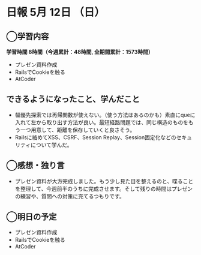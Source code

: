 # 日報  5月 12日 （日）

## ◯学習内容

**学習時間  8時間（今週累計：48時間, 全期間累計：1573時間）**

- プレゼン資料作成
- RailsでCookieを触る
- AtCoder

## できるようになったこと、学んだこと

- 幅優先探索では再帰関数が使えない。（使う方法はあるのかも）素直にqueに入れて左から取り出す方法が良い。最短経路問題では、同じ構造のものをもう一つ用意して、距離を保存していくと良さそう。
- Railsに絡めてXSS、CSRF、Session Replay、Session固定化などのセキュリティについて学んだ。

## ◯感想・独り言

- プレゼン資料が大方完成しました。もう少し見た目を整えるのと、喋ることを整理して、今週前半のうちに完成させます。そして残りの時間はプレゼンの練習や、質問への対策に充てるつもりです。

## ◯明日の予定

- プレゼン資料作成
- RailsでCookieを触る
- AtCoder
